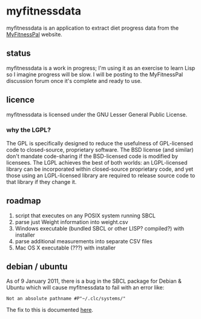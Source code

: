 myfitnessdata
=============
myfitnessdata is an application to extract diet progress data from the [MyFitnessPal](http://www.myfitnesspal.com/) website.

status
------
myfitnessdata is a work in progress; I'm using it as an exercise to learn Lisp so I imagine progress will be slow.  I will be posting to the MyFitnessPal discussion forum once it's complete and ready to use.

licence
-------
myfitnessdata is licensed under the GNU Lesser General Public License.

### why the LGPL?
The GPL is specifically designed to reduce the usefulness of GPL-licensed code to closed-source, proprietary software. The BSD license (and similar) don't mandate code-sharing if the BSD-licensed code is modified by licensees. The LGPL achieves the best of both worlds: an LGPL-licensed library can be incorporated within closed-source proprietary code, and yet those using an LGPL-licensed library are required to release source code to that library if they change it.

roadmap
-------
1. script that executes on any POSIX system running SBCL
2. parse just Weight information into weight.csv
3. Windows executable (bundled SBCL or other LISP? compiled?) with installer
4. parse additional measurements into separate CSV files
5. Mac OS X executable (???) with installer

debian / ubuntu
---------------
As of 9 January 2011, there is a bug in the SBCL package for Debian & Ubuntu which will cause myfitnessdata to fail with an error like:

`Not an absolute pathname #P"~/.clc/systems/"`

The fix to this is documented [here](http://ikki.ws/showpost?postid=103).